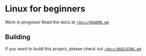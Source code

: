 # Linux for beginners

Work in progress!
Read the docs at [`/docs/README.md`](docs/README.md)

## Building
If you want to build this project, please check out [`/docs/BUILDING.md`](docs/BUILDING.md)